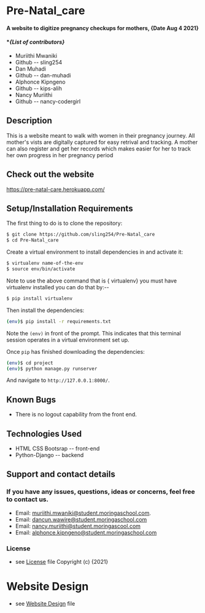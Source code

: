 # Pre-Natal_care
#### A website to digitize pregnancy checkups for mothers, {Date Aug 4 2021}
#### **{List of contributors}*
- Muriithi Mwaniki
- Github -- sling254
- Dan Muhadi
- Github -- dan-muhadi
- Alphonce Kipngeno
- Github -- kips-alih
- Nancy Muriithi
- Github -- nancy-codergirl
## Description
This is a website meant to walk with women in their pregnancy journey. All mother's vists are digitally  captured for easy retrival and tracking. 
A mother can also register and get her records which makes easier for her to track her own progress in her pregnancy period

## Check out the website
https://pre-natal-care.herokuapp.com/

## Setup/Installation Requirements

The first thing to do is to clone the repository:

```sh
$ git clone https://github.com/sling254/Pre-Natal_care
$ cd Pre-Natal_care
```

Create a virtual environment to install dependencies in and activate it:

```sh
$ virtualenv name-of-the-env
$ source env/bin/activate
```
Note to use the above command that is { virtualenv} you must have virtualenv installed you can do that by:--
```sh
$ pip install virtualenv 

```
Then install the dependencies:

```sh
(env)$ pip install -r requirements.txt
```
Note the `(env)` in front of the prompt. This indicates that this terminal
session operates in a virtual environment set up.

Once `pip` has finished downloading the dependencies:
```sh
(env)$ cd project
(env)$ python manage.py runserver
```
And navigate to `http://127.0.0.1:8000/`.



## Known Bugs
- There is no logout capability from the front end.

## Technologies Used
- HTML CSS Bootsrap -- front-end
- Python-Django -- backend

## Support and contact details
### If  you have any issues, questions, ideas or concerns, feel free to contact us.
- Email: muriithi.mwaniki@student.moringaschool.com.
- Email: dancun.wawire@student.moringaschool.com
- Email: nancy.muriithi@student.moringascool.com
- Email: alphonce.kipngeno@student.moringaschool.com

### License
* see [License](https://github.com/sling254/Pre-Natal_care/blob/main/LICENSE)  file
Copyright (c) {2021}
# Website Design
* see [Website Design](https://www.figma.com/file/ggJJI9Gpoi28g3RF2I1UX3/prenatal%2Fmaternal-care?node-id=0%3A1) file

